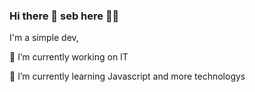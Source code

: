 ### Hi there 👋 seb here 🐱‍👤

<!--
**sebastian031093/sebastian031093** is a ✨ _special_ ✨ repository because its `README.md` (this file) appears on your GitHub profile.
Here are some ideas to get you started:
-->

I'm a simple dev, 

🔭 I’m currently working on IT

🌱 I’m currently learning Javascript and more technologys

